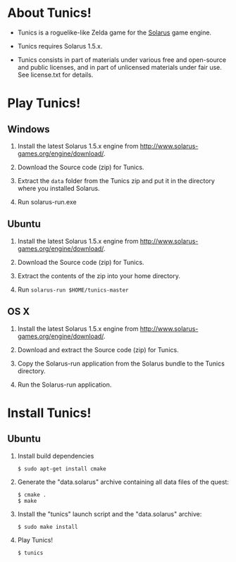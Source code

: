 # About Tunics!

 * Tunics is a roguelike-like Zelda game for the [Solarus](http://solarus-games.org) game engine.

 * Tunics requires Solarus 1.5.x.

 * Tunics consists in part of materials under various free and open-source and public licenses, and in part of unlicensed materials under fair use. See license.txt for details.


# Play Tunics!

## Windows
 
 1. Install the latest Solarus 1.5.x engine from http://www.solarus-games.org/engine/download/.

 2. Download the Source code (zip) for Tunics.

 3. Extract the `data` folder from the Tunics zip and put it in the directory where you installed Solarus.
 
 4. Run solarus-run.exe


## Ubuntu

 1. Install the latest Solarus 1.5.x engine from http://www.solarus-games.org/engine/download/.

 2. Download the Source code (zip) for Tunics.

 3. Extract the contents of the zip into your home directory.

 4. Run `solarus-run $HOME/tunics-master`


## OS X

 1. Install the latest Solarus 1.5.x engine from http://www.solarus-games.org/engine/download/.

 2. Download and extract the Source code (zip) for Tunics.

 3. Copy the Solarus-run application from the Solarus bundle to the Tunics directory.
 
 4. Run the Solarus-run application.

# Install Tunics!

## Ubuntu

 1. Install build dependencies

        $ sudo apt-get install cmake

 2. Generate the "data.solarus" archive containing all data files of the quest:

        $ cmake .
        $ make

 3. Install the "tunics" launch script and the "data.solarus" archive:

        $ sudo make install

 4. Play Tunics!

        $ tunics
